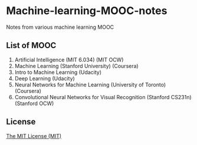 # Machine-learning-MOOC-notes
Notes from various machine learning MOOC

## List of MOOC

1. Artificial Intelligence (MIT 6.034) (MIT OCW)
2. Machine Learning (Stanford University) (Coursera)
3. Intro to Machine Learning (Udacity)
4. Deep Learning (Udacity)
5. Neural Networks for Machine Learning (University of Toronto) (Coursera)
6. Convolutional Neural Networks for Visual Recognition (Stanford CS231n) (Stanford OCW)

## License
[The MIT License (MIT)](LICENSE)

